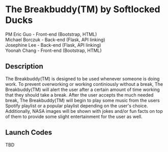 # The Breakbuddy(TM) by Softlocked Ducks
PM Eric Guo - Front-end (Bootstrap, HTML)  
Michael Borczuk - Back-end (Flask, API linking)  
Josephine Lee - Back-end (Flask, API linking)  
Yoonah Chang - Front-end (Bootstrap, HTML)  

## Description
  The Breakbuddy(TM) is designed to be used whenever someone is doing work. To prevent overworking or working continiously without a break, The Breakbuddy(TM) will alert the user after a certain amount of time working that they should take a break. After the user accepts the much needed break, The Breakbuddy(TM) will begin to play some music from the users Spotify playlist or a popular playlist depending on the user's choice. Additionally, NASA images will be shown with jokes and/or fun facts on top of them to provide some slight entertainment for the user as well.
  
  ## Launch Codes
  TBD
